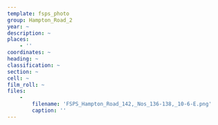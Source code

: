 ```yaml
---
template: fsps_photo
group: Hampton_Road_2
year: ~
description: ~
places:
    - ''
coordinates: ~
heading: ~
classification: ~
section: ~
cell: ~
film_roll: ~
files:
    -
        filename: 'FSPS_Hampton_Road_142,_Nos_136-138,_10-6-E.png'
        caption: ''
---
```

